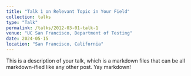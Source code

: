 ```yaml
---
title: "Talk 1 on Relevant Topic in Your Field"
collection: talks
type: "Talk"
permalink: /talks/2012-03-01-talk-1
venue: "UC San Francisco, Department of Testing"
date: 2024-05-15
location: "San Francisco, California"
---
```


This is a description of your talk, which is a markdown files that can be all markdown-ified like any other post. Yay markdown!
